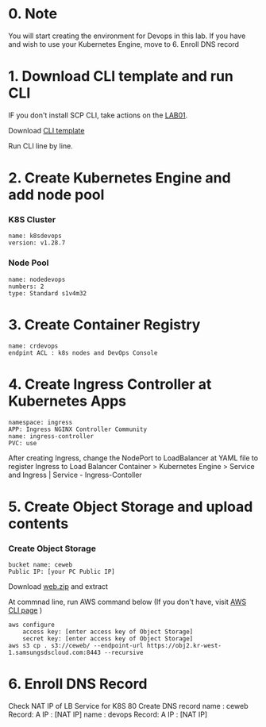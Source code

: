 # 0. Note

You will start creating the environment for Devops in this lab. If you have and wish to use your Kubernetes Engine, move to 6. Enroll DNS record

# 1. Download CLI template and run CLI 

IF you don't install SCP CLI, take actions on the [LAB01](https://github.com/scp-cloudacademy/ce-advanced/blob/main/01/2_On_SCP/1_config_cli.md).

Download [CLI template](https://github.com/scp-cloudacademy/ce-advanced/blob/main/24/cli_devops_env.xlsx)

Run CLI line by line.

# 2. Create Kubernetes Engine and add node pool
### K8S Cluster
    name: k8sdevops
    version: v1.28.7
### Node Pool
    name: nodedevops
    numbers: 2
    type: Standard s1v4m32

# 3. Create Container Registry
    name: crdevops
    endpint ACL : k8s nodes and DevOps Console

# 4. Create Ingress Controller at Kubernetes Apps
    namespace: ingress
    APP: Ingress NGINX Controller Community
    name: ingress-controller
    PVC: use
 After creating Ingress, change the NodePort to LoadBalancer at YAML file to register Ingress to Load Balancer
    Container > Kubernetes Engine > Service and Ingress | Service - Ingress-Contoller 

# 5. Create Object Storage and upload contents

### Create Object Storage
    bucket name: ceweb
    Public IP: [your PC Public IP]

Download [web.zip](https://github.com/scp-cloudacademy/ce-advanced/blob/main/24/web.zip) and extract 

At commnad line, run AWS command below (If you don't have, visit [AWS CLI page](https://aws.amazon.com/ko/cli/) )

    aws configure
        access key: [enter access key of Object Storage]
        secret key: [enter access key of Object Storage]
    aws s3 cp . s3://ceweb/ --endpoint-url https://obj2.kr-west-1.samsungsdscloud.com:8443 --recursive
    

# 6. Enroll DNS Record

Check NAT IP of LB Service for K8S 80 
Create DNS record 
  name : ceweb
    Record: A
    IP : [NAT IP]
  name : devops
    Record: A
    IP : [NAT IP]  
